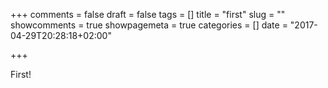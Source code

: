 +++
comments = false
draft = false
tags = []
title = "first"
slug = ""
showcomments = true
showpagemeta = true
categories = []
date = "2017-04-29T20:28:18+02:00"

+++

First!
